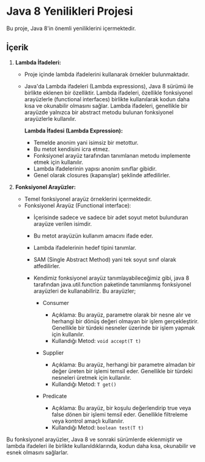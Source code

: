 
# Java 8 Yenilikleri Projesi

Bu proje, Java 8'in önemli yeniliklerini içermektedir.

## İçerik

1. **Lambda İfadeleri:**
   - Proje içinde lambda ifadelerini kullanarak örnekler bulunmaktadır.
   - Java'da Lambda ifadeleri (Lambda expressions), Java 8 sürümü ile birlikte eklenen bir özelliktir. Lambda ifadeleri, özellikle fonksiyonel arayüzlerle (functional interfaces) birlikte kullanılarak kodun daha kısa ve okunabilir olmasını sağlar. Lambda ifadeleri, genellikle bir arayüzde yalnızca bir abstract metodu bulunan fonksiyonel arayüzlerle kullanılır.

      **Lambda İfadesi (Lambda Expression):**
      - Temelde anonim yani isimsiz bir metottur.
      - Bu metot kendisini icra etmez.
      - Fonksiyonel arayüz tarafından tanımlanan metodu implemente etmek için kullanılır.
      - Lambda ifadelerinin yapısı anonim sınıflar gibidir.
      - Genel olarak closures (kapanışlar) şeklinde atfedilirler.

2. **Fonksiyonel Arayüzler:**
   - Temel fonksiyonel arayüz örneklerini içermektedir.
   - Fonksiyonel Arayüz  (Functional interface):
     - İçerisinde sadece ve sadece bir adet soyut metot bulunduran arayüze verilen isimdir.
     - Bu metot arayüzün kullanım amacını ifade eder.
     - Lambda ifadelerinin hedef tipini tanımlar.
     - SAM (Single Abstract Method) yani tek soyut sınıf olarak atfedilirler.
     - Kendimiz fonksiyonel arayüz tanımlayabileceğimiz gibi, java 8 tarafından java.util.function paketinde tanımlanmış fonksiyonel arayüzleri de kullanabiliriz. Bu arayüzler;
     
        - Consumer<T>
          - Açıklama: Bu arayüz, parametre olarak bir nesne alır ve herhangi bir dönüş değeri olmayan bir işlem gerçekleştirir. Genellikle bir türdeki nesneler üzerinde bir işlem yapmak için kullanılır.
          - Kullandığı Metod: `void accept(T t)`
          
        - Supplier<T>
          - Açıklama: Bu arayüz, herhangi bir parametre almadan bir değer üreten bir işlemi temsil eder. Genellikle bir türdeki nesneleri üretmek için kullanılır.
          - Kullandığı Metod: `T get()`
          
        - Predicate<T>
          - Açıklama: Bu arayüz, bir koşulu değerlendirip true veya false dönen bir işlemi temsil eder. Genellikle filtreleme veya kontrol amaçlı kullanılır.
          - Kullandığı Metod: `boolean test(T t)`

Bu fonksiyonel arayüzler, Java 8 ve sonraki sürümlerde eklenmiştir ve lambda ifadeleri ile birlikte kullanıldıklarında, kodun daha kısa, okunabilir ve esnek olmasını sağlarlar.






